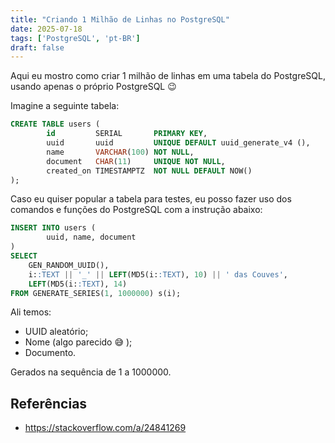 ```yaml
---
title: "Criando 1 Milhão de Linhas no PostgreSQL"
date: 2025-07-18
tags: ['PostgreSQL', 'pt-BR']
draft: false
---
```


Aqui eu mostro como criar 1 milhão de linhas em uma tabela do PostgreSQL, usando apenas o próprio PostgreSQL :wink:

<!--more-->

Imagine a seguinte tabela:

```sql
CREATE TABLE users (
        id         SERIAL       PRIMARY KEY,
        uuid       uuid         UNIQUE DEFAULT uuid_generate_v4 (),
        name       VARCHAR(100) NOT NULL,
        document   CHAR(11)     UNIQUE NOT NULL,
        created_on TIMESTAMPTZ  NOT NULL DEFAULT NOW()
);
```

Caso eu quiser popular a tabela para testes, eu posso fazer uso dos comandos e funções do PostgreSQL com a instrução
abaixo:

```sql
INSERT INTO users (
        uuid, name, document
)
SELECT
    GEN_RANDOM_UUID(),
    i::TEXT || '_' || LEFT(MD5(i::TEXT), 10) || ' das Couves',
    LEFT(MD5(i::TEXT), 14)
FROM GENERATE_SERIES(1, 1000000) s(i);
```

Ali temos:
- UUID aleatório;
- Nome (algo parecido :sweat_smile: );
- Documento.

Gerados na sequência de 1 a 1000000.

## Referências

- https://stackoverflow.com/a/24841269

